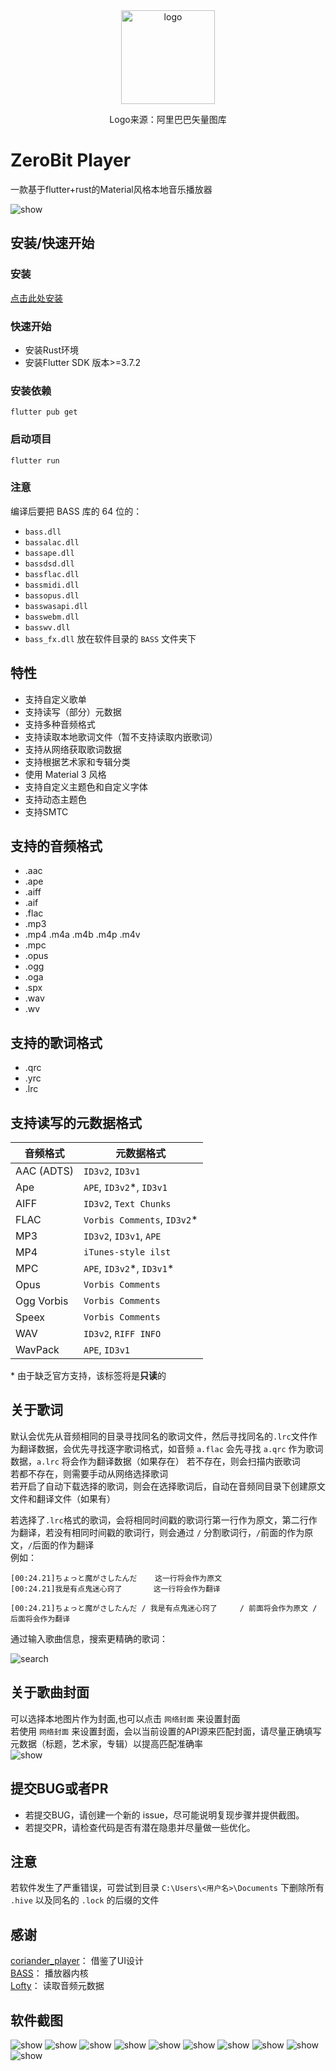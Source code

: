 <div align="center">
  <img src="assets/app_icon.ico" alt="logo" width=150 height=150>
</div>

<p align="center">Logo来源：阿里巴巴矢量图库</p>

# ZeroBit Player
一款基于flutter+rust的Material风格本地音乐播放器

![show](screenshot/7.png)

## 安装/快速开始
### 安装
[点击此处安装](https://github.com/Empty-57/ZeroBit-Player/releases/latest)
### 快速开始
- 安装Rust环境
- 安装Flutter SDK 版本>=3.7.2

### 安装依赖
```
flutter pub get
```

### 启动项目
```
flutter run
```

### 注意
编译后要把 BASS 库的 64 位的：
 - `bass.dll`
 - `bassalac.dll`
 - `bassape.dll`
 - `bassdsd.dll`
 - `bassflac.dll`
 - `bassmidi.dll`
 - `bassopus.dll`
 - `basswasapi.dll`
 - `basswebm.dll`
 - `basswv.dll`
 - `bass_fx.dll`
放在软件目录的 `BASS` 文件夹下

## 特性
- 支持自定义歌单
- 支持读写（部分）元数据
- 支持多种音频格式
- 支持读取本地歌词文件（暂不支持读取内嵌歌词）
- 支持从网络获取歌词数据
- 支持根据艺术家和专辑分类
- 使用 Material 3 风格
- 支持自定义主题色和自定义字体
- 支持动态主题色
- 支持SMTC

## 支持的音频格式
- .aac
- .ape
- .aiff
- .aif
- .flac
- .mp3
- .mp4 .m4a .m4b .m4p .m4v
- .mpc
- .opus
- .ogg
- .oga
- .spx
- .wav
- .wv

## 支持的歌词格式
- .qrc
- .yrc
- .lrc

## 支持读写的元数据格式
| 音频格式       | 元数据格式                        |
|------------|------------------------------|
| AAC (ADTS) | `ID3v2`, `ID3v1`             |
| Ape        | `APE`, `ID3v2`\*, `ID3v1`    |
| AIFF       | `ID3v2`, `Text Chunks`       |
| FLAC       | `Vorbis Comments`, `ID3v2`\* |
| MP3        | `ID3v2`, `ID3v1`, `APE`      |
| MP4        | `iTunes-style ilst`          |
| MPC        | `APE`, `ID3v2`\*, `ID3v1`\*  |
| Opus       | `Vorbis Comments`            |
| Ogg Vorbis | `Vorbis Comments`            |
| Speex      | `Vorbis Comments`            |
| WAV        | `ID3v2`, `RIFF INFO`         |
| WavPack    | `APE`, `ID3v1`               |
\* 由于缺乏官方支持，该标签将是**只读**的

## 关于歌词
默认会优先从音频相同的目录寻找同名的歌词文件，然后寻找同名的`.lrc`文件作为翻译数据，会优先寻找逐字歌词格式，如音频 `a.flac` 会先寻找 `a.qrc` 作为歌词数据，`a.lrc` 将会作为翻译数据（如果存在）
若不存在，则会扫描内嵌歌词</br>
若都不存在，则需要手动从网络选择歌词</br>
若开启了自动下载选择的歌词，则会在选择歌词后，自动在音频同目录下创建原文文件和翻译文件（如果有）</br>

若选择了`.lrc`格式的歌词，会将相同时间戳的歌词行第一行作为原文，第二行作为翻译，若没有相同时间戳的歌词行，则会通过 ` / ` 分割歌词行，` / `前面的作为原文，` / `后面的作为翻译</br>
例如：</br>
```
[00:24.21]ちょっと魔がさしたんだ    这一行将会作为原文
[00:24.21]我是有点鬼迷心窍了       这一行将会作为翻译
```

```
[00:24.21]ちょっと魔がさしたんだ / 我是有点鬼迷心窍了     / 前面将会作为原文 / 后面将会作为翻译
```


通过输入歌曲信息，搜索更精确的歌词：</br>

![search](screenshot/5.png)

## 关于歌曲封面
可以选择本地图片作为封面,也可以点击 `网络封面` 来设置封面</br>
若使用 `网络封面` 来设置封面，会以当前设置的API源来匹配封面，请尽量正确填写元数据（标题，艺术家，专辑）以提高匹配准确率</br>
![show](screenshot/10.png)

## 提交BUG或者PR
- 若提交BUG，请创建一个新的 issue，尽可能说明复现步骤并提供截图。
- 若提交PR，请检查代码是否有潜在隐患并尽量做一些优化。

## 注意
若软件发生了严重错误，可尝试到目录 `C:\Users\<用户名>\Documents` 下删除所有 `.hive` 以及同名的 `.lock` 的后缀的文件

## 感谢
[coriander_player](https://github.com/Ferry-200/coriander_player)： 借鉴了UI设计</br>
[BASS](https://www.un4seen.com/)： 播放器内核</br>
[Lofty](https://crates.io/crates/lofty)： 读取音频元数据

## 软件截图
![show](screenshot/1.png)
![show](screenshot/2.png)
![show](screenshot/3.png)
![show](screenshot/4.png)
![show](screenshot/5.png)
![show](screenshot/6.png)
![show](screenshot/7.png)
![show](screenshot/8.png)
![show](screenshot/9.png)
![show](screenshot/10.png)